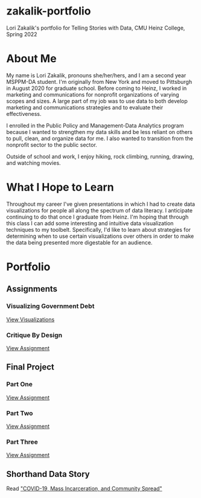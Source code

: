 # zakalik-portfolio
Lori Zakalik's portfolio for Telling Stories with Data, CMU Heinz College, Spring 2022

# About Me
My name is Lori Zakalik, pronouns she/her/hers, and I am a second year MSPPM-DA student. I'm originally from New York and moved to Pittsburgh in August 2020 for graduate school. Before coming to Heinz, I worked in marketing and communications for nonprofit organizations of varying scopes and sizes. A large part of my job was to use data to both develop marketing and communications strategies and to evaluate their effectiveness. 

I enrolled in the Public Policy and Management-Data Analytics program because I wanted to strengthen my data skills and be less reliant on others to pull, clean, and organize data for me. I also wanted to transition from the nonprofit sector to the public sector. 

Outside of school and work, I enjoy hiking, rock climbing, running, drawing, and watching movies. 

# What I Hope to Learn
Throughout my career I've given presentations in which I had to create data visualizations for people all along the spectrum of data literacy. I anticipate continuing to do that once I graduate from Heinz. I'm hoping that through this class I can add some interesting and intuitive data visualization techniques to my toolbelt. Specifically, I'd like to learn about strategies for determining when to use certain visualizations over others in order to make the data being presented more digestable for an audience. 

# Portfolio
## Assignments 
### Visualizing Government Debt
[View Visualizations](https://lzak88.github.io/zakalik-portfolio/datavizhw2.html)

### Critique By Design
[View Assignment](https://lzak88.github.io/zakalik-portfolio/hw3-4.html)

## Final Project
### Part One
[View Assignment](https://lzak88.github.io/zakalik-portfolio/final-project-part-1.html)

### Part Two
[View Assignment](https://lzak88.github.io/zakalik-portfolio/final-project-part-2.html)

### Part Three
[View Assignment](https://lzak88.github.io/zakalik-portfolio/final-project-part-3.html)

## Shorthand Data Story
Read ["COVID-19, Mass Incarceration, and Community Spread"](https://carnegiemellon.shorthandstories.com/mass-incarceration-and-the-covid-19-pandemic/index.html)
